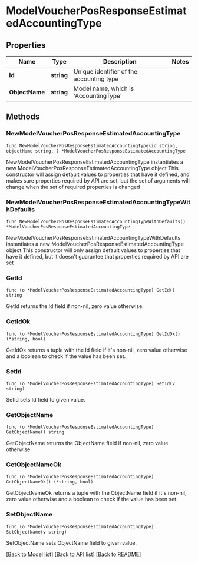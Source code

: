 # ModelVoucherPosResponseEstimatedAccountingType

## Properties

Name | Type | Description | Notes
------------ | ------------- | ------------- | -------------
**Id** | **string** | Unique identifier of the accounting type | 
**ObjectName** | **string** | Model name, which is &#39;AccountingType&#39; | 

## Methods

### NewModelVoucherPosResponseEstimatedAccountingType

`func NewModelVoucherPosResponseEstimatedAccountingType(id string, objectName string, ) *ModelVoucherPosResponseEstimatedAccountingType`

NewModelVoucherPosResponseEstimatedAccountingType instantiates a new ModelVoucherPosResponseEstimatedAccountingType object
This constructor will assign default values to properties that have it defined,
and makes sure properties required by API are set, but the set of arguments
will change when the set of required properties is changed

### NewModelVoucherPosResponseEstimatedAccountingTypeWithDefaults

`func NewModelVoucherPosResponseEstimatedAccountingTypeWithDefaults() *ModelVoucherPosResponseEstimatedAccountingType`

NewModelVoucherPosResponseEstimatedAccountingTypeWithDefaults instantiates a new ModelVoucherPosResponseEstimatedAccountingType object
This constructor will only assign default values to properties that have it defined,
but it doesn't guarantee that properties required by API are set

### GetId

`func (o *ModelVoucherPosResponseEstimatedAccountingType) GetId() string`

GetId returns the Id field if non-nil, zero value otherwise.

### GetIdOk

`func (o *ModelVoucherPosResponseEstimatedAccountingType) GetIdOk() (*string, bool)`

GetIdOk returns a tuple with the Id field if it's non-nil, zero value otherwise
and a boolean to check if the value has been set.

### SetId

`func (o *ModelVoucherPosResponseEstimatedAccountingType) SetId(v string)`

SetId sets Id field to given value.


### GetObjectName

`func (o *ModelVoucherPosResponseEstimatedAccountingType) GetObjectName() string`

GetObjectName returns the ObjectName field if non-nil, zero value otherwise.

### GetObjectNameOk

`func (o *ModelVoucherPosResponseEstimatedAccountingType) GetObjectNameOk() (*string, bool)`

GetObjectNameOk returns a tuple with the ObjectName field if it's non-nil, zero value otherwise
and a boolean to check if the value has been set.

### SetObjectName

`func (o *ModelVoucherPosResponseEstimatedAccountingType) SetObjectName(v string)`

SetObjectName sets ObjectName field to given value.



[[Back to Model list]](../README.md#documentation-for-models) [[Back to API list]](../README.md#documentation-for-api-endpoints) [[Back to README]](../README.md)


